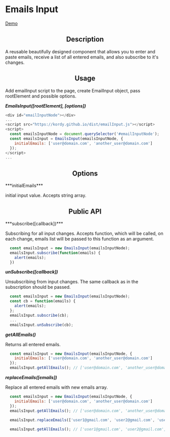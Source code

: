 # Emails Input

<a href="https://kordy.github.io/dist/">Demo</a>
<h2 align="center">Description</h2>
<p>A reusable beautifully designed component that allows you to enter and paste emails, receive a list of all entered emails, and also subscribe to it's changes.</p>

<h2 align="center">Usage</h2>
<p>Add emailInput script to the page, create EmailInput object, pass rootElement and possible options.</p>

***EmailsInput([rootElement], [options])***

```js
<div id="emailInputNode"></div>
...
<script src="https://kordy.github.io/dist/emailInput.js"></script>
<script>
  const emailsInputNode = document.querySelector('#emailInputNode');
  const emailsInput = EmailsInput(emailsInputNode, {
    initialEmails: ['user@domain.com', 'another_user@domain.com']
  });
</script>
...
```
<h2 align="center">Options</h2>
***initialEmails***
<p>initial input value. Accepts string array.</p>

<h2 align="center">Public API</h2>
***subscribe([callback])***
<p>Subscribing for all input changes. Accepts function, which will be called, on each change, emails list will be passed to this function as an argument.</p>

```js
  const emailsInput = new EmailsInput(emailsInputNode);
  emailsInput.subscribe(function(emails) {
    alert(emails);
  })  
```
***unSubscribe([callback])***
<p>Unsubscribing from input changes. The same callback as in the subscription should be passed.</p>

```js
  const emailsInput = new EmailsInput(emailsInputNode);
  const cb = function(emails) {
    alert(emails);
  };
  emailsInput.subscribe(cb);
  ...
  emailsInput.unSubscribe(cb);
```

***getAllEmails()***
<p>Returns all entered emails.</p>

```js
  const emailsInput = new EmailsInput(emailsInputNode, {
    initialEmails: ['user@domain.com', 'another_user@domain.com']
  });
  emailsInput.getAllEmails(); // ['user@domain.com', 'another_user@domain.com']
```
***replaceEmails([emails])***
<p>Replace all entered emails with new emails array.</p>

```js
  const emailsInput = new EmailsInput(emailsInputNode, {
    initialEmails: ['user@domain.com', 'another_user@domain.com']
  });
  emailsInput.getAllEmails(); // ['user@domain.com', 'another_user@domain.com']
  
  emailsInput.replaceEmails(['user1@gmail.com', 'user2@gmail.com', 'user3@gmail.com']);

  emailsInput.getAllEmails(); // ['user1@gmail.com', 'user2@gmail.com', 'user3@gmail.com'] 
```
